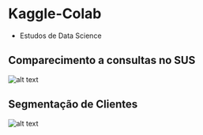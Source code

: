 # Kaggle-Colab
- Estudos de Data Science
## Comparecimento a consultas no SUS
![alt text](https://drive.google.com/uc?id=1Pai_V2a3j1p46uKncPWcHtHjZNyxf4hf)
## Segmentação de Clientes
![alt text](https://drive.google.com/uc?id=1KkJS_A5xUE17-oUQ6UfQ29d22ZJFRB4c)
